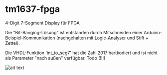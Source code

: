 # tm1637-fpga
4-Digit 7-Segment Display für FPGA

Die "Bit-Banging-Lösung" ist entstanden durch Mitschneiden einer Arduino-Beispiel-Kommunikation (nachgehalten mit [Logic-Analyser](https://www.saleae.com/de) und Stift + Zettel).

Die VHDL-Funktion 'int_to_seg7' hat die Zahl 2017 hartkodiert und ist nicht als Parameter "nach außen" verfügbar. Todo (!!!)

![alt text](https://i.ebayimg.com/images/g/qf8AAOSw301aUlaS/s-l400.jpg "TM1637")
